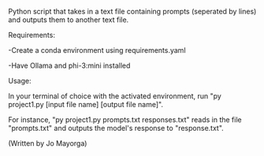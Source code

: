 Python script that takes in a text file containing prompts (seperated by lines) and outputs them to another text file.



Requirements:

-Create a conda environment using requirements.yaml

-Have Ollama and phi-3:mini installed



Usage:

In your terminal of choice with the activated environment, run "py project1.py [input file name] [output file name]".

For instance, "py project1.py prompts.txt responses.txt" reads in the file "prompts.txt" and outputs the model's response to "response.txt".




(Written by Jo Mayorga)
